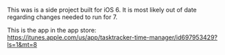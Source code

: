 This was is a side project built for iOS 6. It is most likely out of date regarding changes needed to run for 7.

This is the app in the app store:
https://itunes.apple.com/us/app/tasktracker-time-manager/id697953429?ls=1&mt=8
